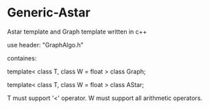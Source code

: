 # Generic-Astar
Astar template and Graph template written in c++



use header: "GraphAlgo.h"

containes:

template<
  class T,
  class W = float
  \> class Graph;
    
template<
  class T,
  class W = float
  \> class AStar;
  
T must support '<' operator. W must support all arithmetic operators.

